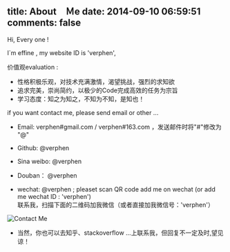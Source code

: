 title: About　Ｍe
date: 2014-09-10 06:59:51
comments: false
---
Hi, Every one !

I`m effine , my website ID is 'verphen', 

价值观evaluation :
	
-  性格积极乐观，对技术充满激情，渴望挑战，强烈的求知欲
-  追求完美，崇尚简约，以极少的Code完成高效的任务为宗旨
-  学习态度：知之为知之，不知为不知，是知也！

if you want contact me, please send email or other ...

- Email: verphen#gmail.com / verphen#163.com ，发送邮件时将"#"修改为 "@"

- Github: <a href="https://github.com/verphen" style="text-decoration: none">@verphen</a> 

- Sina weibo: <a href="http://weibo.com/verphen" style="text-decoration: none">@verphen</a>

- Douban： <a href="http://www.douban.com/people/verphen/" style="text-decoration: none">@verphen</a>

- wechat: @verphen ; pleaset scan QR code add me on wechat (or add me wechat ID : 'verphen')<br/>
联系我，扫描下面的二维码加我微信（或者直接加我微信号：'verphen'）<br/>
<img src="/imgs/wechat_QR.png" alt="Contact Me"/>

- 当然，你也可以去知乎、stackoverflow ...上联系我，但回复不一定及时,望见谅！